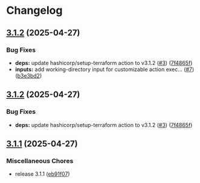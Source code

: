 # Changelog

## [3.1.2](https://github.com/mauhlik/setup-terraform/compare/v3.1.1...v3.1.2) (2025-04-27)


### Bug Fixes

* **deps:** update hashicorp/setup-terraform action to v3.1.2 ([#3](https://github.com/mauhlik/setup-terraform/issues/3)) ([7f4865f](https://github.com/mauhlik/setup-terraform/commit/7f4865f53ac7a1dea308aca1fb6d6c6cdbb6e341))
* **inputs:** add working-directory input for customizable action exec… ([#7](https://github.com/mauhlik/setup-terraform/issues/7)) ([b3e3bd2](https://github.com/mauhlik/setup-terraform/commit/b3e3bd2ddc3e1c91decf325fb5eec0dc4d075ddf))

## [3.1.2](https://github.com/mauhlik/setup-terraform/compare/v3.1.1...v3.1.2) (2025-04-27)


### Bug Fixes

* **deps:** update hashicorp/setup-terraform action to v3.1.2 ([#3](https://github.com/mauhlik/setup-terraform/issues/3)) ([7f4865f](https://github.com/mauhlik/setup-terraform/commit/7f4865f53ac7a1dea308aca1fb6d6c6cdbb6e341))

## [3.1.1](https://github.com/mauhlik/setup-terraform/compare/v3.1.1...v3.1.1) (2025-04-27)


### Miscellaneous Chores

* release 3.1.1 ([eb91f07](https://github.com/mauhlik/setup-terraform/commit/eb91f072cdaa9598630fc8ede13f297b4acc93f2))
